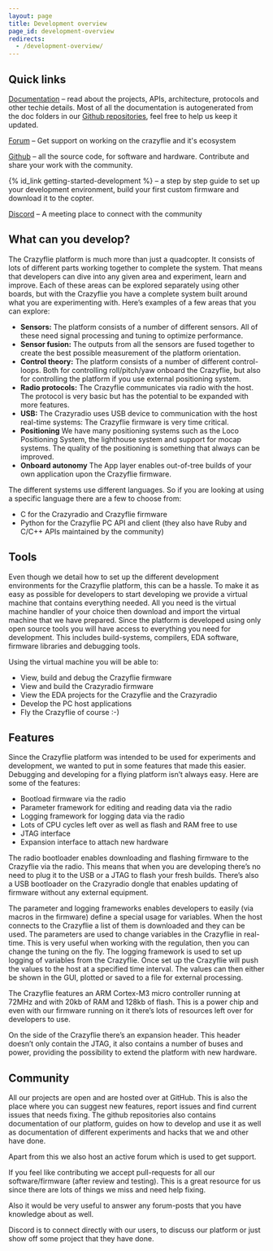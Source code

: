 ```yaml
---
layout: page
title: Development overview
page_id: development-overview
redirects:
  - /development-overview/
---
```


## Quick links

[Documentation](/documentation/system/) – read about the projects, APIs, architecture, protocols and other techie details. Most of all the documentation is autogenerated from the doc folders in our [Github repositories](https://github.com/bitcraze), feel free to help us keep it updated.

[Forum](//forum.bitcraze.io) – Get support on working on the crazyflie and it's ecosystem

[Github](https://github.com/bitcraze) – all the source code, for software and hardware. Contribute and share your work with the community.

{% id_link getting-started-development %} – a step by step guide to set up your development environment, build your first custom firmware and download it to the copter.

[Discord](https://discord.gg/dJMtnPZnvU) – A meeting place to connect with the community


## What can you develop?

The Crazyflie platform is much more than just a quadcopter. It consists of lots
of different parts working together to complete the system. That means that
developers can dive into any given area and experiment, learn and improve. Each
of these areas can be explored separately using other boards, but with the
Crazyflie you have a complete system built around what you are experimenting
with. Here’s examples of a few areas that you can explore:

* **Sensors:** The platform consists of a number of different sensors. All of
these need signal processing and tuning to optimize performance.
* **Sensor fusion:** The outputs from all the sensors are fused together to
create the best possible measurement of the platform orientation.
* **Control theory:** The platform consists of a number of different
control-loops. Both for controlling roll/pitch/yaw onboard the Crazyflie, but
also for controlling the platform if you use external positioning system.
* **Radio protocols:** The Crazyflie communicates via radio with the host. The
protocol is very basic but has the potential to be expanded with more features.
* **USB:** The Crazyradio uses USB device to communication with the host
real-time systems: The Crazyflie firmware is very time critical.
* **Positioning** We have many positioning systems such as the Loco Positioning System, the lighthouse system and support for mocap systems. The quality of the positioning is something that always can be improved.
* **Onboard autonomy** The App layer enables out-of-tree builds of your own application upon the Crazyflie firmware.

The different systems use different languages. So if you are looking at using a
specific language there are a few to choose from:

* C for the Crazyradio and Crazyflie firmware
* Python for the Crazyflie PC API and client (they also have Ruby and C/C++ APIs
maintained by the community)

## Tools

Even though we detail how to set up the different development environments for
the Crazyflie platform, this can be a hassle. To make it as easy as possible
for developers to start developing we provide a virtual machine that contains
everything needed. All you need is the virtual machine handler of your choice
then download and import the virtual machine that we have prepared. Since the
platform is developed using only open source tools you will have access to everything
you need for development. This includes build-systems, compilers, EDA software,
firmware libraries and debugging tools.

Using the virtual machine you will be able to:

* View, build and debug the Crazyflie firmware
* View and build the Crazyradio firmware
* View the EDA projects for the Crazyflie and the Crazyradio
* Develop the PC host applications
* Fly the Crazyflie of course :-)

## Features

Since the Crazyflie platform was intended to be used for experiments and
development, we wanted to put in some features that made this easier. Debugging
and developing for a flying platform isn’t always easy. Here are some of the
features:

* Bootload firmware via the radio
* Parameter framework for editing and reading data via the radio
* Logging framework for logging data via the radio
* Lots of CPU cycles left over as well as flash and RAM free to use
* JTAG interface
* Expansion interface to attach new hardware

The radio bootloader enables downloading and flashing firmware to the Crazyflie
via the radio. This means that when you are developing there’s no need to plug
it to the USB or a JTAG to flash your fresh builds. There’s also a USB
bootloader on the Crazyradio dongle that enables updating of firmware without
any external equipment.

The parameter and logging frameworks enables developers to easily (via macros
in the firmware) define a special usage for variables. When the host connects
to the Crazyflie a list of them is downloaded and they can be used. The
parameters are used to change variables in the Crazyflie in real-time. This is
very useful when working with the regulation, then you can change the tuning on
the fly. The logging framework is used to set up logging of variables from the
Crazyflie. Once set up the Crazyflie will push the values to the host at a
specified time interval. The values can then either be shown in the GUI,
plotted or saved to a file for external processing.

The Crazyflie features an ARM Cortex-M3 micro controller running at 72MHz and
with 20kb of RAM and 128kb of flash. This is a power chip and even with our
firmware running on it there’s lots of resources left over for developers to
use.

On the side of the Crazyflie there’s an expansion header. This header doesn’t
only contain the JTAG, it also contains a number of buses and power, providing
the possibility to extend the platform with new hardware.

## Community

All our projects are open and are hosted over at GitHub. This is also the place
where you can suggest new features, report issues and find current issues that
needs fixing.  The github repositories also 
contains documentation of our platform, guides on how to develop and use it as
well as documentation of different experiments and hacks that we and other have
done. 

Apart from this we also host an active forum which is used to get support. 

If you feel like contributing we accept
pull-requests for all our software/firmware (after review and testing). This is a great resource for us since
there are lots of things we miss and need help fixing. 

Also it would be very useful to answer any forum-posts that you have knowledge about as well.

Discord is to connect directly with our users, to discuss our platform or just show off some project that they have done.
